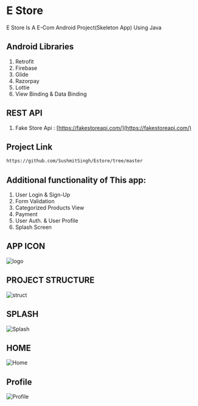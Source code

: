# E Store
E Store Is A E-Com Android Project(Skeleton App) Using Java 

## Android Libraries
1. Retrofit 
2. Firebase
3. Glide
4. Razorpay
5. Lottie
6. View Binding & Data Binding
## REST API
 1. Fake Store Api : [https://fakestoreapi.com/](https://fakestoreapi.com/)

## Project Link
```bash
https://github.com/SushmitSingh/Estore/tree/master
```

## Additional functionality of This app:
1. User Login & Sign-Up
2. Form Validation
3. Categorized Products View
4. Payment
5. User Auth. & User Profile
6. Splash Screen
## APP ICON
![logo](https://user-images.githubusercontent.com/60593358/126620280-d808ddb4-58f2-4654-ada0-a2429b64aed6.png)
## PROJECT STRUCTURE
![struct](https://user-images.githubusercontent.com/60593358/126617683-305359f5-b842-4fd3-bf3d-d05cb41e210d.png)
## SPLASH
![Splash](https://user-images.githubusercontent.com/60593358/126617691-01a27146-2292-4531-a9ea-057f8c2afa80.jpg)
## HOME
![Home](https://user-images.githubusercontent.com/60593358/126617677-94821d40-2c07-459a-93ff-866e6e5d8cd2.jpg)
## Profile
![Profile](https://user-images.githubusercontent.com/60593358/126617687-ebad03fa-bb86-4a15-9c47-68fc7f627d9f.jpg)


